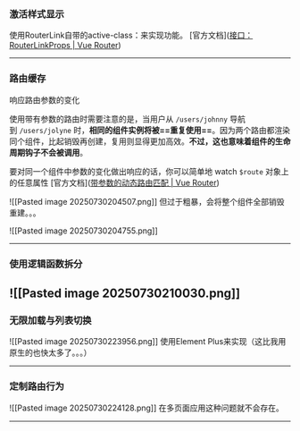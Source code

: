 ### 激活样式显示
使用RouterLink自带的active-class：来实现功能。
[官方文档]([接口：RouterLinkProps | Vue Router](https://router.vuejs.org/zh/api/interfaces/RouterLinkProps.html#Properties-activeClass))

---
### 路由缓存
响应路由参数的变化

使用带有参数的路由时需要注意的是，当用户从 `/users/johnny` 导航到 `/users/jolyne` 时，**相同的组件实例将被==重复使用==**。因为两个路由都渲染同个组件，比起销毁再创建，复用则显得更加高效。**不过，这也意味着组件的生命周期钩子不会被调用**。

要对同一个组件中参数的变化做出响应的话，你可以简单地 watch `$route` 对象上的任意属性
[官方文档]([带参数的动态路由匹配 | Vue Router](https://router.vuejs.org/zh/guide/essentials/dynamic-matching.html#%E5%93%8D%E5%BA%94%E8%B7%AF%E7%94%B1%E5%8F%82%E6%95%B0%E7%9A%84%E5%8F%98%E5%8C%96))

![[Pasted image 20250730204507.png]]
但过于粗暴，会将整个组件全部销毁重建。。。

![[Pasted image 20250730204755.png]]

---
### 使用逻辑函数拆分
![[Pasted image 20250730210030.png]]
---

### 无限加载与列表切换
![[Pasted image 20250730223956.png]]
使用Element Plus来实现（这比我用原生的也快太多了。。。）

---
### 定制路由行为
![[Pasted image 20250730224128.png]]
在多页面应用这种问题就不会存在。

---
### 